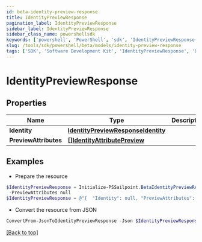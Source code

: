 ```yaml
---
id: beta-identity-preview-response
title: IdentityPreviewResponse
pagination_label: IdentityPreviewResponse
sidebar_label: IdentityPreviewResponse
sidebar_class_name: powershellsdk
keywords: ['powershell', 'PowerShell', 'sdk', 'IdentityPreviewResponse', 'BetaIdentityPreviewResponse'] 
slug: /tools/sdk/powershell/beta/models/identity-preview-response
tags: ['SDK', 'Software Development Kit', 'IdentityPreviewResponse', 'BetaIdentityPreviewResponse']
---
```



# IdentityPreviewResponse

## Properties

Name | Type | Description | Notes
------------ | ------------- | ------------- | -------------
**Identity** | [**IdentityPreviewResponseIdentity**](identity-preview-response-identity) |  | [optional] 
**PreviewAttributes** | [**[]IdentityAttributePreview**](identity-attribute-preview) |  | [optional] 

## Examples

- Prepare the resource
```powershell
$IdentityPreviewResponse = Initialize-PSSailpoint.BetaIdentityPreviewResponse  -Identity null `
 -PreviewAttributes null
$IdentityPreviewResponse = @"{  "Identity": null, "PreviewAttributes": null }"@
```

- Convert the resource from JSON
```powershell
ConvertFrom-JsonToIdentityPreviewResponse -Json $IdentityPreviewResponse
```


[[Back to top]](#) 

